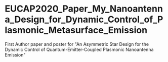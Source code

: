 # EUCAP2020_Paper_My_Nanoantenna_Design_for_Dynamic_Control_of_Plasmonic_Metasurface_Emission
First Author paper and poster for "An Asymmetric Star Design for the Dynamic Control of Quantum-Emitter-Coupled Plasmonic Nanoantenna Emission"
